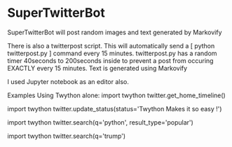 # SuperTwitterBot
SuperTwitterBot will  post random images and text generated by Markovify

There is also a twitterpost script. This will automatically send a [ python twitterpost.py ]
command every 15 minutes. twitterpost.py has a random timer 40seconds to 200seconds inside to prevent a post from occuring 
EXACTLY every 15 minutes. Text is generated using Markovify

I used Jupyter notebook as an editor also.




Examples Using Twython alone:
import twython
twitter.get_home_timeline()

import twython
twitter.update_status(status='Twython Makes it so easy !')

import twython
twitter.search(q='python', result_type='popular')


import twython
twitter.search(q='trump')
